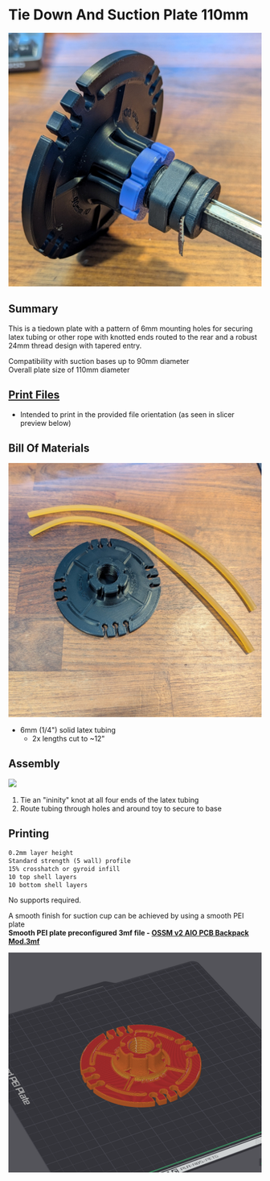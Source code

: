 # Tie Down And Suction Plate 110mm
![](Images/Photos/Complete.jpg)

## Summary   
This is a tiedown plate with a pattern of 6mm mounting holes for securing latex tubing or other rope with knotted ends routed to the rear and a robust 24mm thread design with tapered entry.  

Compatibility with suction bases up to 90mm diameter  
Overall plate size of 110mm diameter

## [Print Files](Files/)  
 - Intended to print in the provided file orientation (as seen in slicer preview below)  

## Bill Of Materials
![](Images/Photos/Parts1.jpg)

  - 6mm (1/4") solid latex tubing 
    - 2x lengths cut to ~12"

## Assembly

![](Images/Photos/CableRouting.jpg)

1. Tie an "ininity" knot at all four ends of the latex tubing
2. Route tubing through holes and around toy to secure to base

## Printing
    0.2mm layer height
    Standard strength (5 wall) profile
    15% crosshatch or gyroid infill
    10 top shell layers
    10 bottom shell layers
  
No supports required.

A smooth finish for suction cup can be achieved by using a smooth PEI plate  
**Smooth PEI plate preconfigured 3mf file - [OSSM v2 AIO PCB Backpack Mod.3mf](Files/Preconfigured%203mf%20Files/)**  

![](Images/Print/Print.png)  
